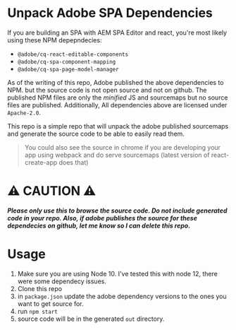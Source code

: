 # Unpack Adobe SPA Dependencies

If you are building an SPA with AEM SPA Editor and react, you're most likely using these NPM depepndecies:

- `@adobe/cq-react-editable-components`
- `@adobe/cq-spa-component-mapping`
- `@adobe/cq-spa-page-model-manager`

As of the writing of this repo, Adobe published the above dependencies to NPM. but the source code is not open source and not on github. The published NPM files are only the _minified_ JS and sourcemaps but no source files are published. Additionally, All dependencies above are licensed under `Apache-2.0`.

This repo is a simple repo that will unpack the adobe published sourcemaps and generate the source code to be able to easily read them.

> You could also see the source in chrome if you are developing your app using webpack and do serve sourcemaps (latest version of react-create-app does that)

# :warning: CAUTION :warning:
***Please only use this to browse the source code. Do not include generated code in your repo. Also, if adobe publishes the source for these dependecies on github, let me know so I can delete this repo.***

# Usage

1. Make sure you are using Node 10. I've tested this with node 12, there were some dependecy issues.
2. Clone this repo
3. in `package.json` update the adobe dependency versions to the ones you want to get source for.
4. run `npm start`
5. source code will be in the generated `out` directory.



 